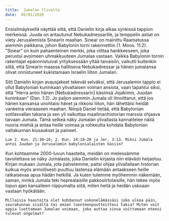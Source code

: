 ```yaml
---
title:  Jumalan Ylivalta
date:  05/01/2020
---
```


Ensisilmäyksellä näyttää siltä, että Danielin kirja alkaa synkissä tappion merkeissä. Juuda on antautunut Nebukadnessarille, ja temppelin astiat on viety Jerusalemista Sinearin maahan. Sinear on mainittu Raamatussa aiemmin paikkana, johon Babylonin torni rakennettiin (1. Moos. 11:2). ”Sinear” on kuin pahaenteinen merkki, joka viittaa hankkeeseen, joka perustui avoimeen uhmakkuuteen Jumalaa vastaan. Vaikka Babylonin tornin rakentajat epäonnistuivat yrityksessään yltää taivaisiin, vaikutti kuitenkin siltä, että Sinearin maassa hallitseva Nebukadnessar ja hänen jumalansa olivat onnistuneet kukistamaan Israelin liiton Jumalan.

Silti Danielin kirjan avausjakeet tekevät selväksi, että Jerusalemin tappio ei ollut Babylonian kuninkaan ylivaltaisen voiman ansiota, vaan tapahtui siksi, että ”Herra antoi hänen [Nebukadnessarin] käsiinsä Jojakimin, Juudan kuninkaan” (Dan. 1:2). Jo paljon aiemmin Jumala oli ilmoittanut, että jos hänen kansansa unohtaisi hänet ja rikkoisi liiton, hän lähettäisi heidät vankeina vieraaseen maahan. Niinpä Daniel tietää, että Babylonian sotilasvallan takana ja sen yli vaikuttaa maailmanhistorian marssia ohjaava taivaan Jumala. Tämä selkeä näky Jumalan ylivallasta kannattelee näitä nuoria miehiä ja antaa heille voimaa ja rohkeutta kohdata Babylonian valtakunnan kiusaukset ja paineet.

`Lue 2. Kun. 21:10–16; 2. Kun. 24:18–20 ja Jer. 3:13. Miksi Jumala antoi Juudan ja Jerusalemin babylonialaisten käsiin?`

Kun kohtaamme 2000-luvun haasteita, meidän on mielessämme tavoitettava se näky Jumalasta, joka Danielin kirjasta niin elävästi heijastuu. Kirjan mukaan Jumala, jota palvelemme, paitsi ohjaa ylivallallaan historian kulkua myös armollisesti puuttuu lastensa elämään antaakseen heille ratkaisevaa apua hädän hetkillä. Ja kuten tulemme myöhemmin näkemään, saman, minkä Jumala teki heprealaisille pakkosiirtolaisille, hän tekee myös lopun ajan kansalleen riippumatta siitä, miten heitä ja heidän uskoaan vastaan hyökätään.

`Millaisia haasteita olet kohdannut uskonelämässäsi joko ulkoa päin, seurakunnan sisältä tai omien luonteenpuutteittesi takia? Miten voit oppia luottamaan Jumalan voimaan, joka auttaa sinua voittamaan eteesi tulevat ongelmat?`